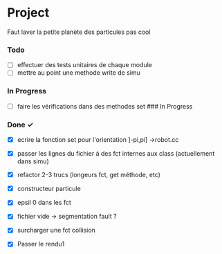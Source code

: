 # Project

Faut laver la petite planète des particules pas cool

### Todo

- [ ] effectuer des tests unitaires de chaque module  
- [ ] mettre au point une methode write de simu  

### In Progress

- [ ] faire les vérifications dans des methodes set  ### In Progress  

### Done ✓

- [x] ecrire la fonction set pour l'orientation ]-pi,pi] ->robot.cc  
- [x] passer les lignes du fichier à des fct internes aux class (actuellement dans simu)  
- [x] refactor 2-3 trucs (longeurs fct, get méthode, etc)  
- [x] constructeur particule  
- [x] epsil 0 dans les fct  
- [x] fichier vide -> segmentation fault ?  
- [x] surcharger une fct collision  
- [x] Passer le rendu1  

